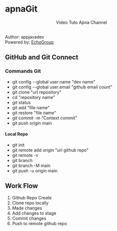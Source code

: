 # apnaGit
<p style="text-align: center">Video Tuto Apna Channel</p>
<br>
Author: appjavadev
<br>
Powered by: <a href="http://echo-group.web.app">EchoGroup</a>

## GitHub and Git Connect

### Commands Git

<ul>
    <li>git config --global user.name "dev name"</li>
    <li>git config --global user.email "github email count"</li>
    <li>git clone "url repository"</li>
    <li>cd "repository name"</li>
    <li>git status</li>
    <li>git add "file name"</li>
    <li>git restore "file name"</li>
    <li>git commit -m "Context commit"</li>
    <li>git push origin main</li>
</ul>

#### Local Repo

<ul>
    <li>git init</li>
    <li>git remote add origin "url github repo"</li>
    <li>git remote -v</li>
    <li>git branch</li>
    <li>git branch -M main</li>
    <li>git push -u origin main</li>
</ul>

## Work Flow

<ol>
    <li>Github Repo Create</li>
    <li>Clone repo locally</li>
    <li>Made changes</li>
    <li>Add changes to stage</li>
    <li>Commit changes</li>
    <li>Push to remote github repo</li>
</ol>
